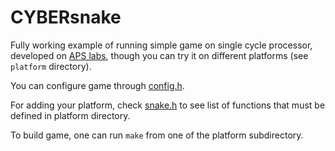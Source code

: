 # CYBERsnake

Fully working example of running simple game on single cycle processor, developed on [APS labs](https://github.com/MPSU/APS), though you can try it on different platforms (see `platform` directory).

You can configure game through [config.h](game/inc/config.h).

For adding your platform, check [snake.h](game/inc/snake.h) to see list of functions that must be defined in platform directory.

To build game, one can run `make` from one of the platform subdirectory.
